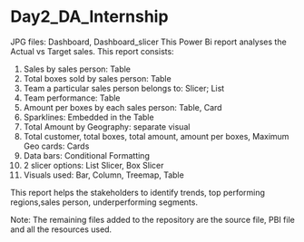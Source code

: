 # Day2_DA_Internship
JPG files: Dashboard, Dashboard_slicer
This Power Bi report analyses the Actual vs Target sales. This report consists:
1. Sales by sales person: Table
2. Total boxes sold by sales person: Table
3. Team a particular sales person belongs to: Slicer; List
4. Team performance: Table
5. Amount per boxes by each sales person: Table, Card
6. Sparklines: Embedded in the Table
7. Total Amount by Geography: separate visual
8. Total customer, total boxes, total amount, amount per boxes, Maximum Geo cards: Cards
9. Data bars: Conditional Formatting
10. 2 slicer options: List Slicer, Box Slicer
11. Visuals used: Bar, Column, Treemap, Table

This report helps the stakeholders to identify trends, top performing regions,sales person, underperforming segments.

Note: The remaining files added to the repository are the source file, PBI file and all the resources used.
